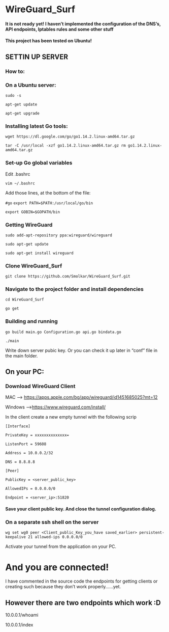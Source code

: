 # WireGuard_Surf
#### It is not ready yet!  I haven’t implemented the configuration of the DNS’s, API endpoints, Iptables rules and some other stuff

#### This project has been tested on Ubuntu!


## SETTIN UP SERVER
### How to:
### On a Ubuntu server:
`sudo -s`

`apt-get update`

`apt-get upgrade`

### Installing latest Go tools:
`wget https://dl.google.com/go/go1.14.2.linux-amd64.tar.gz`

`tar -C /usr/local -xzf go1.14.2.linux-amd64.tar.gz
rm go1.14.2.linux-amd64.tar.gz` 

### Set-up Go global variables
Edit .bashrc 

`vim ~/.bashrc`

Add those lines, at the bottom of the file: 

`#go`
`export PATH=$PATH:/usr/local/go/bin`

`export GOBIN=$GOPATH/bin`

### Getting WireGuard
`sudo add-apt-repository ppa:wireguard/wireguard`

`sudo apt-get update`

`sudo apt-get install wireguard`

### Clone WireGuard_Surf
`git clone https://github.com/Smolkar/WireGuard_Surf.git`

### Navigate to the project folder and install dependencies
`cd WireGuard_Surf`

`go get`

### Building and running 

` go build main.go Configuration.go api.go bindata.go `

` ./main `

Write down server pubic key. Or you can check it up later in “conf” file in the main folder.

## On your PC:
### Download WireGuard Client
MAC —-> https://apps.apple.com/bg/app/wireguard/id1451685025?mt=12 

Windows ——>https://www.wireguard.com/install/

In the client create a new empty tunnel with the following scrip

`[Interface]`

`PrivateKey = xxxxxxxxxxxxxx=`

`ListenPort = 59608`

`Address = 10.0.0.2/32`

`DNS = 8.8.8.8`

`[Peer]`

`PublicKey = <server_public_key>`

`AllowedIPs = 0.0.0.0/0`

`Endpoint = <server_ip>:51820`

#### Save your client public key. And close the tunnel configuration dialog.

### On a separate ssh shell on the server

`wg set wg0 peer <Client_public_Key_you_have saved_earlier> persistent-keepalive 21 allowed-ips 0.0.0.0/0`

Activate your tunnel from the application on your PC.

# And you are connected!

I have commented in the source code the endpoints for getting clients or creating such because they don’t work properly……yet.

## However there are two endpoints which work :D

10.0.0.1/whoami

10.0.0.1/index
